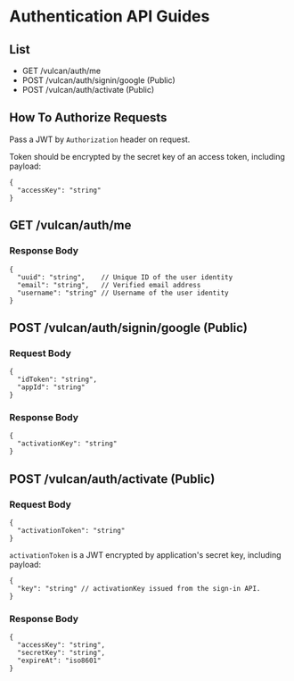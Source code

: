 # Authentication API Guides

## List
* GET /vulcan/auth/me
* POST /vulcan/auth/signin/google (Public)
* POST /vulcan/auth/activate (Public)

## How To Authorize Requests

Pass a JWT by `Authorization` header on request.

Token should be encrypted by the secret key of an access token, including payload:

```json5
{
  "accessKey": "string"
}
```

## GET /vulcan/auth/me
### Response Body
```json5
{
  "uuid": "string",    // Unique ID of the user identity
  "email": "string",   // Verified email address
  "username": "string" // Username of the user identity
}
```

## POST /vulcan/auth/signin/google (Public)
### Request Body
```json5
{
  "idToken": "string",
  "appId": "string"
}
```

### Response Body
```json5
{
  "activationKey": "string"
}
```

## POST /vulcan/auth/activate (Public)
### Request Body
```json5
{
  "activationToken": "string"
}
```

`activationToken` is a JWT encrypted by application's secret key, including payload:

```json5
{
  "key": "string" // activationKey issued from the sign-in API.
}
```

### Response Body
```json5
{
  "accessKey": "string",
  "secretKey": "string",
  "expireAt": "iso8601"
}
```

